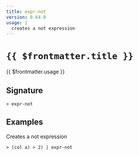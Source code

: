 ```yaml
---
title: expr-not
version: 0.64.0
usage: |
  creates a not expression
---
```


# <code>{{ $frontmatter.title }}</code>

<div style='white-space: pre-wrap;'>{{ $frontmatter.usage }}</div>

## Signature

```> expr-not ```

## Examples

Creates a not expression
```shell
> (col a) > 2) | expr-not
```
